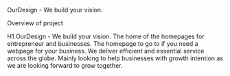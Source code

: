OurDesign - We build your vision.

Overview of project

H1 OurDesign - We build your vision. The home of the homepages for entrepreneur and businesses. The homepage to go to if you need a webpage for your business. We deliver efficient and essential service across the globe. Mainly looking to help businesses with growth intention as we are looking forward to grow together. 
